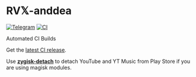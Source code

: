 # RV𝕏-anddea
[![Telegram](https://img.shields.io/badge/Telegram-2CA5E0?style=for-the-badge&logo=telegram&logoColor=white)](https://t.me/ReVanced_CI)
[![CI](https://github.com/rjaakash/RVX-anddea/actions/workflows/ci.yml/badge.svg?event=schedule)](https://github.com/rjaakash/RVX-anddea/actions/workflows/ci.yml)

Automated CI Builds  

Get the [latest CI release](https://github.com/rjaakash/RVX-anddea/releases/latest).

Use [**zygisk-detach**](https://github.com/j-hc/zygisk-detach) to detach YouTube and YT Music from Play Store if you are using magisk modules. 
